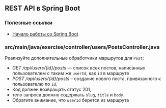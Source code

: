 ## REST API в Spring Boot

### Полезные ссылки

* [Начало работы со Spring Boot](https://spring.io/quickstart)

### src/main/java/exercise/controller/users/PostsController.java

Реализуйте дополнительные обработчики маршрутов для `Post`:

* *GET /api/users/{id}/posts* — список всех постов, написанных пользователем с таким же `userId`, как `id` в маршруте
* *POST /api/users/{id}/posts* – создание нового поста, привязанного к пользователю по `id`. 
* Код должен возвращать статус 201, 
* тело запроса должно содержать `slug`, `title` и `body`. 
* Обратите внимание, что `userId` берется из маршрута
